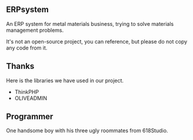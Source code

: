 ## ERPsystem

An ERP system for metal materials business, trying to solve materials management problems.

It's not an open-source project, you can reference, but please do not copy any code from it.

## Thanks

Here is the libraries we have used in our project.

* ThinkPHP
* OLIVEADMIN

## Programmer

One handsome boy with his three ugly roommates from 618Studio.